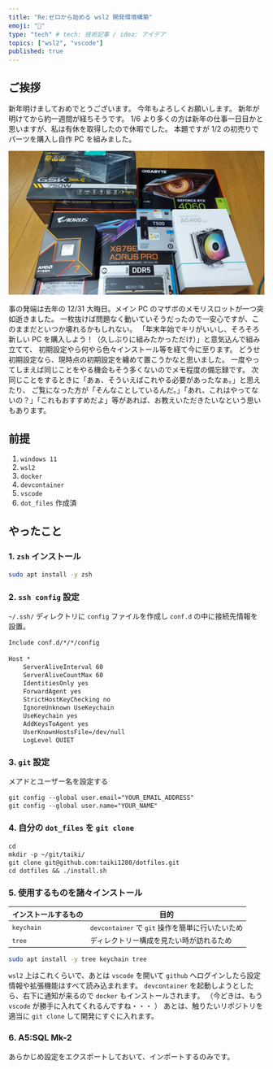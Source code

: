 ```yaml
---
title: "Re:ゼロから始める wsl2 開発環境構築"
emoji: "🐧"
type: "tech" # tech: 技術記事 / idea: アイデア
topics: ["wsl2", "vscode"]
published: true
---
```


## ご挨拶

新年明けましておめでとうございます。
今年もよろしくお願いします。
新年が明けてから約一週間が経ちそうです。
1/6 より多くの方は新年の仕事一日目かと思いますが、私は有休を取得したので休暇でした。
本題ですが 1/2 の初売りでパーツを購入し自作 PC を組みました。

![image.png](/images/2025-01-06-set_up_wsl2/image.jpg)

事の発端は去年の 12/31 大晦日。メイン PC のマザボのメモリスロットが一つ突如逝きました。
一枚抜けば問題なく動いていそうだったので一安心ですが、このままだといつか壊れるかもしれない。
「年末年始でキリがいいし、そろそろ新しい PC を購入しよう！（久しぶりに組みたかっただけ）」と意気込んで組み立てて、
初期設定やら何やら色々インストール等を経て今に至ります。
どうせ初期設定なら、現時点の初期設定を纏めて置こうかなと思いました。
一度やってしまえば同じことをやる機会もそう多くないのでメモ程度の備忘録です。
次同じことをするときに「あぁ、そういえばこれやる必要があったなぁ。」と思えたり、
ご覧になった方が「そんなことしているんだ。」「あれ、これはやってないの？」「これもおすすめだよ」等があれば、お教えいただきたいなという思いもあります。

## 前提

1. `windows 11`
1. `wsl2`
1. `docker`
1. `devcontainer`
1. `vscode`
1. `dot_files` 作成済

## やったこと

### 1. `zsh` インストール

```bash
sudo apt install -y zsh
```

### 2. `ssh config` 設定

`~/.ssh/` ディレクトリに `config` ファイルを作成し `conf.d` の中に接続先情報を設置。

```config
Include conf.d/*/*/config

Host *
    ServerAliveInterval 60
    ServerAliveCountMax 60
    IdentitiesOnly yes
    ForwardAgent yes
    StrictHostKeyChecking no
    IgnoreUnknown UseKeychain
    UseKeychain yes
    AddKeysToAgent yes
    UserKnownHostsFile=/dev/null
    LogLevel QUIET
```

### 3. `git` 設定

メアドとユーザー名を設定する

```
git config --global user.email="YOUR_EMAIL_ADDRESS"
git config --global user.name="YOUR_NAME"
```

### 4. 自分の `dot_files` を `git clone`

```
cd
mkdir -p ~/git/taiki/
git clone git@github.com:taiki1280/dotfiles.git
cd dotfiles && ./install.sh
```

### 5. 使用するものを諸々インストール

| インストールするもの | 目的                                             |
| -------------------- | ------------------------------------------------ |
| `keychain`           | `devcontainer` で `git` 操作を簡単に行いたいため |
| `tree`               | ディレクトリー構成を見たい時が訪れるため         |

```zsh
sudo apt install -y tree keychain tree
```

`wsl2` 上はこれくらいで、あとは `vscode` を開いて
`github` へログインしたら設定情報や拡張機能はすべて読み込まれます。
`devcontainer` を起動しようとしたら、右下に通知が来るので `docker` もインストールされます。
（今どきは、もう `vscode` が勝手に入れてくれるんですね・・・ ）
あとは、触りたいリポジトリを適当に `git clone` して開発にすぐに入れます。

### 6. A5:SQL Mk-2

あらかじめ設定をエクスポートしておいて、インポートするのみです。
